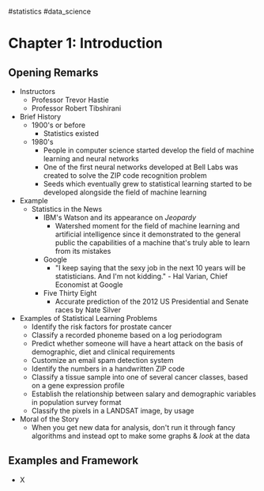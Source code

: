 #statistics #data_science 

# Chapter 1: Introduction

## Opening Remarks

- Instructors
	- Professor Trevor Hastie
	- Professor Robert Tibshirani
- Brief History
	- 1900's or before
		- Statistics existed
	- 1980's
		- People in computer science started develop the field of machine learning and neural networks
		- One of the first neural networks developed at Bell Labs was created to solve the ZIP code recognition problem
		- Seeds which eventually grew to statistical learning started to be developed alongside the field of machine learning
- Example
	- Statistics in the News
		- IBM's Watson and its appearance on *Jeopardy*
			- Watershed moment for the field of machine learning and artificial intelligence since it demonstrated to the general public the capabilities of a machine that's truly able to learn from its mistakes
		- Google
			- "I keep saying that the sexy job in the next 10 years will be statisticians. And I'm not kidding." - Hal Varian, Chief Economist at Google
		- Five Thirty Eight
			- Accurate prediction of the 2012 US Presidential and Senate races by Nate Silver
- Examples of Statistical Learning Problems
	- Identify the risk factors for prostate cancer
	- Classify a recorded phoneme based on a log periodogram
	- Predict whether someone will have a heart attack on the basis of demographic, diet and clinical requirements
	- Customize an email spam detection system
	- Identify the numbers in a handwritten ZIP code
	- Classify a tissue sample into one of several cancer classes, based on a gene expression profile
	- Establish the relationship between salary and demographic variables in population survey format
	- Classify the pixels in a LANDSAT image, by usage
- Moral of the Story
	- When you get new data for analysis, don't run it through fancy algorithms and instead opt to make some graphs & *look* at the data

## Examples and Framework

- X